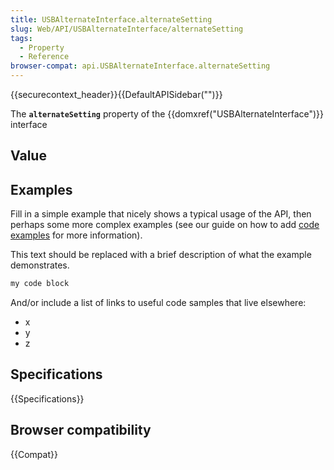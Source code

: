 ```yaml
---
title: USBAlternateInterface.alternateSetting
slug: Web/API/USBAlternateInterface/alternateSetting
tags:
  - Property
  - Reference
browser-compat: api.USBAlternateInterface.alternateSetting
---
```

{{securecontext_header}}{{DefaultAPISidebar("")}}

The **`alternateSetting`** property of the {{domxref("USBAlternateInterface")}} interface 

## Value



## Examples

Fill in a simple example that nicely shows a typical usage of the API, then perhaps some more complex examples (see our guide on how to add [code examples](/en-US/docs/MDN/Contribute/Structures/Code_examples) for more information).

This text should be replaced with a brief description of what the example demonstrates.

```js
my code block
```

And/or include a list of links to useful code samples that live elsewhere:

*   x
*   y
*   z

## Specifications

{{Specifications}}

## Browser compatibility

{{Compat}}



